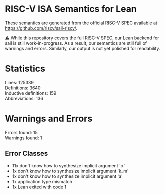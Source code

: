 # RISC-V ISA Semantics for Lean

These semantics are generated from the official RISC-V SPEC available at
https://github.com/riscv/sail-riscv/.

⚠️ While this repository covers the full RISC-V SPEC, our Lean backend for sail
is still work-in-progress. As a result, our semantics are still full of warnings
and errors. Similarly, our output is not yet polished for readability.
# Statistics

Lines: 125339  
Definitions: 3640  
Inductive definitions: 159  
Abbreviations: 136  

# Warnings and Errors

Errors found: 15  
Warnings found: 1  

## Error Classes

- 11x don't know how to synthesize implicit argument 'α'
- 1x don't know how to synthesize implicit argument 'k_m'
- 1x don't know how to synthesize implicit argument 'a'
- 1x application type mismatch
- 1x Lean exited with code 1
